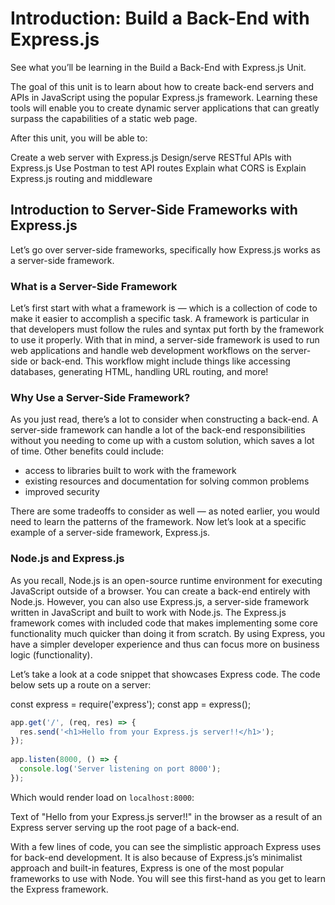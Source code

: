 # Introduction: Build a Back-End with Express.js

See what you’ll be learning in the Build a Back-End with Express.js Unit.

The goal of this unit is to learn about how to create back-end servers and APIs in JavaScript using the popular Express.js framework. Learning these tools will enable you to create dynamic server applications that can greatly surpass the capabilities of a static web page.

After this unit, you will be able to:

Create a web server with Express.js
Design/serve RESTful APIs with Express.js
Use Postman to test API routes
Explain what CORS is
Explain Express.js routing and middleware

## Introduction to Server-Side Frameworks with Express.js

Let’s go over server-side frameworks, specifically how Express.js works as a server-side framework.

### What is a Server-Side Framework

Let’s first start with what a framework is — which is a collection of code to make it easier to accomplish a specific task. A framework is particular in that developers must follow the rules and syntax put forth by the framework to use it properly. With that in mind, a server-side framework is used to run web applications and handle web development workflows on the server-side or back-end. This workflow might include things like accessing databases, generating HTML, handling URL routing, and more!

### Why Use a Server-Side Framework?

As you just read, there’s a lot to consider when constructing a back-end. A server-side framework can handle a lot of the back-end responsibilities without you needing to come up with a custom solution, which saves a lot of time. Other benefits could include:

- access to libraries built to work with the framework
- existing resources and documentation for solving common problems
- improved security

There are some tradeoffs to consider as well — as noted earlier, you would need to learn the patterns of the framework. Now let’s look at a specific example of a server-side framework, Express.js.

### Node.js and Express.js

As you recall, Node.js is an open-source runtime environment for executing JavaScript outside of a browser. You can create a back-end entirely with Node.js. However, you can also use Express.js, a server-side framework written in JavaScript and built to work with Node.js. The Express.js framework comes with included code that makes implementing some core functionality much quicker than doing it from scratch. By using Express, you have a simpler developer experience and thus can focus more on business logic (functionality).

Let’s take a look at a code snippet that showcases Express code. The code below sets up a route on a server:

const express = require('express');
const app = express();

```js
app.get('/', (req, res) => {
  res.send('<h1>Hello from your Express.js server!!</h1>');
});
  
app.listen(8000, () => {
  console.log('Server listening on port 8000');
});
```

Which would render load on `localhost:8000`:

Text of "Hello from your Express.js server!!" in the browser as a result of an Express server serving up the root page of a back-end.

With a few lines of code, you can see the simplistic approach Express uses for back-end development. It is also because of Express.js’s minimalist approach and built-in features, Express is one of the most popular frameworks to use with Node. You will see this first-hand as you get to learn the Express framework.

